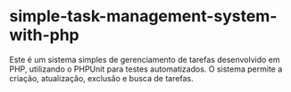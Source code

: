 # simple-task-management-system-with-php
Este é um sistema simples de gerenciamento de tarefas desenvolvido em PHP, utilizando o PHPUnit para testes automatizados. O sistema permite a criação, atualização, exclusão e busca de tarefas.
